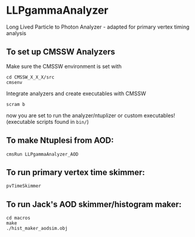 # LLPgammaAnalyzer
Long Lived Particle to Photon Analyzer - adapted for primary vertex timing analysis

## To set up CMSSW Analyzers
Make sure the CMSSW environment is set with
```
cd CMSSW_X_X_X/src
cmsenv
```
Integrate analyzers and create executables with CMSSW
```
scram b 
```
now you are set to run the analyzer/ntuplizer or custom executables! (executable scripts found in ```bin/```)


## To make Ntuplesi from AOD:
```
cmsRun LLPgammaAnalyzer_AOD
```

## To run primary vertex time skimmer:
```
pvTimeSkimmer
```


## To run Jack's AOD skimmer/histogram maker:
```
cd macros
make
./hist_maker_aodsim.obj
```
